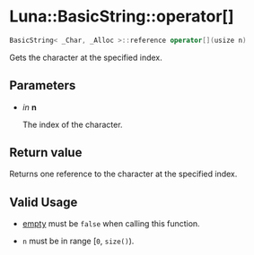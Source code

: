 # Luna::BasicString::operator[]

```c++
BasicString< _Char, _Alloc >::reference operator[](usize n)
```

Gets the character at the specified index. 



## Parameters
* *in* **n**

    The index of the character. 

## Return value
Returns one reference to the character at the specified index. 

## Valid Usage
* [empty](class_luna_1_1_basic_string_1a644718bb2fb240de962dc3c9a1fdf0dc.md) must be `false` when calling this function.

* `n` must be in range [`0`, `size()`). 

